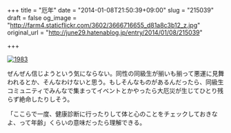 +++
title = "厄年"
date = "2014-01-08T21:50:39+09:00"
slug = "215039"
draft = false
og_image = "http://farm4.staticflickr.com/3602/3666716655_d81a8c3b12_z.jpg"
original_url = "http://june29.hatenablog.jp/entry/2014/01/08/215039"

+++

<p><a href="http://www.flickr.com/photos/t_ashula/3666716655/" title="1983 by t_ashula, on Flickr"><img src="http://farm4.staticflickr.com/3602/3666716655_d81a8c3b12_z.jpg" alt="1983"></a></p>
<p>ぜんぜん信じようという気にならない。同性の同級生が揃いも揃って悪運に見舞われるとか、そんなわけないと思う。もしそんなものがあるんだったら、同級生コミュニティでみんなで集まってイベントとかやったら大厄災が生じてひとり残らず絶命したりしそう。</p>
<p>「ここらで一度、健康診断に行ったりして体と心のことをチェックしておきなよ、って年齢」くらいの意味だったら理解できる。</p>
